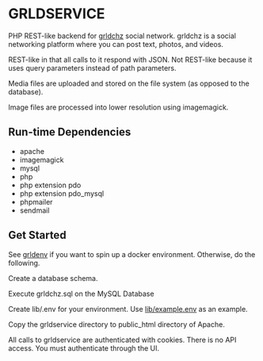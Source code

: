 # GRLDSERVICE

PHP REST-like backend for [grldchz](https://github.com/grldchz/grldchz-ts)  social network.  grldchz is a social networking platform where you can post text, photos, and videos.

REST-like in that all calls to it respond with JSON.  Not REST-like because it uses query parameters instead of path parameters.

Media files are uploaded and stored on the file system (as opposed to the database). 

Image files are processed into lower resolution using imagemagick.

## Run-time Dependencies

* apache
* imagemagick
* mysql
* php
* php extension pdo
* php extension pdo_mysql
* phpmailer
* sendmail

## Get Started

See [grldenv](https://github.com/grldchz/grldenv) if you want to spin up a docker environment.  Otherwise, do the following.

Create a database schema.

Execute grldchz.sql on the MySQL Database

Create lib/.env for your environment.  Use [lib/example.env](lib/example.env) as an example.

Copy the grldservice directory to public_html directory of Apache.

All calls to grldservice are authenticated with cookies.  There is no API access.  You must authenticate through the UI.